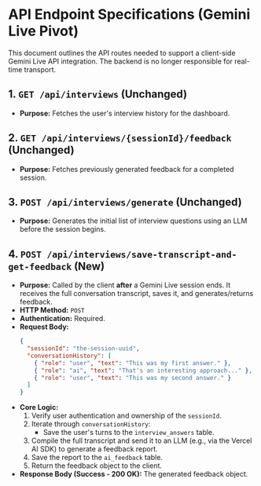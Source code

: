 # API Endpoint Specifications (Gemini Live Pivot)

This document outlines the API routes needed to support a client-side Gemini Live API integration. The backend is no longer responsible for real-time transport.

## 1. `GET /api/interviews` (Unchanged)
* **Purpose:** Fetches the user's interview history for the dashboard.

## 2. `GET /api/interviews/{sessionId}/feedback` (Unchanged)
* **Purpose:** Fetches previously generated feedback for a completed session.

## 3. `POST /api/interviews/generate` (Unchanged)
* **Purpose:** Generates the initial list of interview questions using an LLM before the session begins.

## 4. `POST /api/interviews/save-transcript-and-get-feedback` (New)
* **Purpose:** Called by the client **after** a Gemini Live session ends. It receives the full conversation transcript, saves it, and generates/returns feedback.
* **HTTP Method:** `POST`
* **Authentication:** Required.
* **Request Body:**
    ```json
    {
      "sessionId": "the-session-uuid",
      "conversationHistory": [
        { "role": "user", "text": "This was my first answer." },
        { "role": "ai", "text": "That's an interesting approach..." },
        { "role": "user", "text": "This was my second answer." }
      ]
    }
    ```
* **Core Logic:**
    1.  Verify user authentication and ownership of the `sessionId`.
    2.  Iterate through `conversationHistory`:
        * Save the user's turns to the `interview_answers` table.
    3.  Compile the full transcript and send it to an LLM (e.g., via the Vercel AI SDK) to generate a feedback report.
    4.  Save the report to the `ai_feedback` table.
    5.  Return the feedback object to the client.
* **Response Body (Success - 200 OK):** The generated feedback object.
